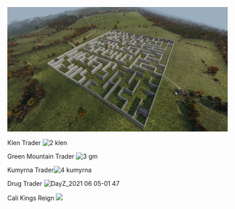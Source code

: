 ![PVP Arena](20210530160715_1.jpg)

Klen Trader ![2 klen](https://user-images.githubusercontent.com/85384475/120882578-4fd81d00-c59e-11eb-9d05-386405d9daa7.jpg)

Green Mountain Trader ![3 gm](https://user-images.githubusercontent.com/85384475/120882602-84e46f80-c59e-11eb-8c9a-166742dc5d23.jpg)

Kumyrna Trader![4 kumyrna](https://user-images.githubusercontent.com/85384475/120882637-b3fae100-c59e-11eb-981c-93185523deaf.jpg)

Drug Trader ![DayZ_2021 06 05-01 47](https://user-images.githubusercontent.com/85384475/120882912-05f03680-c5a0-11eb-84e3-310ffa0bba88.png)


Cali Kings Reign ![](https://cdn.discordapp.com/attachments/830190660178149447/846181443243737108/Cali_Kings_Reign.jpg)
